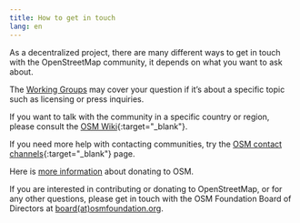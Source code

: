 ```yaml
---
title: How to get in touch
lang: en
---
```


As a decentralized project, there are many different ways to get in touch with the OpenStreetMap community, it depends on what you want to ask about.

The [Working Groups](/about-osm-community/working-groups/) may cover your question if it’s about a specific topic such as licensing or press inquiries.

If you want to talk with the community in a specific country or region, please consult the [OSM Wiki](https://wiki.openstreetmap.org){:target="_blank"}.

If you need more help with contacting communities, try the [OSM contact channels](https://wiki.openstreetmap.org/wiki/Contact_channels){:target="_blank"} page.

Here is [more information](/about-osm-community/donate-to-osm/) about donating to OSM.

If you are interested in contributing or donating to OpenStreetMap, or for any other questions, please get in touch with the OSM Foundation Board of Directors at <a href="mailto:board@osmfoundation.org">board(at)osmfoundation.org</a>.
